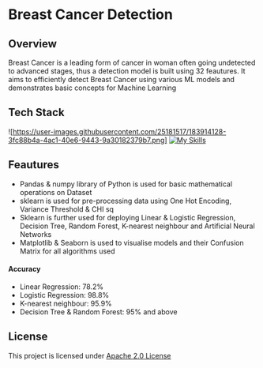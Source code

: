 # Breast Cancer Detection
## Overview
Breast Cancer is a leading form of cancer in woman often going undetected to advanced stages, thus a detection model is built using 32 feautures. It aims to efficiently detect Breast Cancer using various ML models and demonstrates basic concepts for Machine Learning
## Tech Stack
![https://user-images.githubusercontent.com/25181517/183914128-3fc88b4a-4ac1-40e6-9443-9a30182379b7.png]
[![My Skills](https://skillicons.dev/icons?i=py,anaconda)](https://skillicons.dev)
## Feautures
* Pandas & numpy library of Python is used for basic mathematical operations on Dataset
*  sklearn is used for pre-processing data using One Hot Encoding, Variance Threshold & CHI sq
*  Sklearn is further used for deploying Linear & Logistic Regression, Decision Tree, Random Forest, K-nearest neighbour and Artificial Neural Networks
*  Matplotlib & Seaborn is used to visualise models and their Confusion Matrix for all algorithms used
#### Accuracy
* Linear Regression: 78.2%
* Logistic Regression: 98.8%
* K-nearest neighbour: 95.9%
* Decision Tree & Random Forest: 95% and above
## License
This project is licensed under [Apache 2.0 License](docs/license.md)

